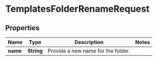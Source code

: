 

# TemplatesFolderRenameRequest


## Properties

Name | Type | Description | Notes
------------ | ------------- | ------------- | -------------
**name** | **String** | Provide a new name for the folder. | 



